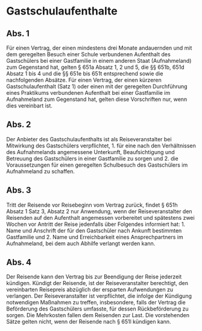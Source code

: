 # Gastschulaufenthalte



## Abs. 1

 Für einen Vertrag, der einen mindestens drei Monate andauernden und mit dem geregelten Besuch einer Schule verbundenen Aufenthalt des Gastschülers bei einer Gastfamilie in einem anderen Staat (Aufnahmeland) zum Gegenstand hat, gelten § 651a Absatz 1, 2 und 5, die §§ 651b, 651d Absatz 1 bis 4 und die §§ 651e bis 651t entsprechend sowie die nachfolgenden Absätze. Für einen Vertrag, der einen kürzeren Gastschulaufenthalt (Satz 1) oder einen mit der geregelten Durchführung eines Praktikums verbundenen Aufenthalt bei einer Gastfamilie im Aufnahmeland zum Gegenstand hat, gelten diese Vorschriften nur, wenn dies vereinbart ist.

## Abs. 2

 Der Anbieter des Gastschulaufenthalts ist als Reiseveranstalter bei Mitwirkung des Gastschülers verpflichtet,  1.
 für eine nach den Verhältnissen des Aufnahmelands angemessene Unterkunft, Beaufsichtigung und Betreuung des Gastschülers in einer Gastfamilie zu sorgen und
 2.
 die Voraussetzungen für einen geregelten Schulbesuch des Gastschülers im Aufnahmeland zu schaffen.


## Abs. 3

 Tritt der Reisende vor Reisebeginn vom Vertrag zurück, findet § 651h Absatz 1 Satz 3, Absatz 2 nur Anwendung, wenn der Reiseveranstalter den Reisenden auf den Aufenthalt angemessen vorbereitet und spätestens zwei Wochen vor Antritt der Reise jedenfalls über Folgendes informiert hat:  1.
 Name und Anschrift der für den Gastschüler nach Ankunft bestimmten Gastfamilie und
 2.
 Name und Erreichbarkeit eines Ansprechpartners im Aufnahmeland, bei dem auch Abhilfe verlangt werden kann.


## Abs. 4

 Der Reisende kann den Vertrag bis zur Beendigung der Reise jederzeit kündigen. Kündigt der Reisende, ist der Reiseveranstalter berechtigt, den vereinbarten Reisepreis abzüglich der ersparten Aufwendungen zu verlangen. Der Reiseveranstalter ist verpflichtet, die infolge der Kündigung notwendigen Maßnahmen zu treffen, insbesondere, falls der Vertrag die Beförderung des Gastschülers umfasste, für dessen Rückbeförderung zu sorgen. Die Mehrkosten fallen dem Reisenden zur Last. Die vorstehenden Sätze gelten nicht, wenn der Reisende nach § 651l kündigen kann. 

